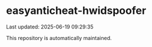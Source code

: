 # easyanticheat-hwidspoofer

Last updated: 2025-06-19 09:29:35

This repository is automatically maintained.
